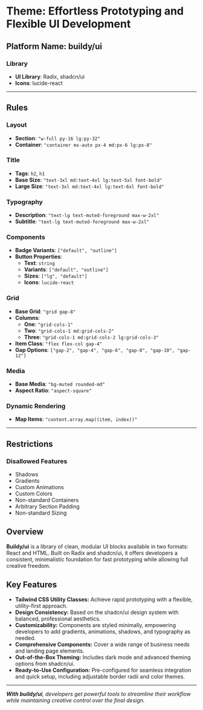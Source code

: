 # Theme: Effortless Prototyping and Flexible UI Development

## Platform Name: buildy/ui

### Library
- **UI Library**: Radix, shadcn/ui
- **Icons**: lucide-react

---

## Rules
### Layout
- **Section**: `"w-full py-16 lg:py-32"`
- **Container**: `"container mx-auto px-4 md:px-6 lg:px-8"`

### Title
- **Tags**: `h2`, `h1`
- **Base Size**: `"text-3xl md:text-4xl lg:text-5xl font-bold"`
- **Large Size**: `"text-3xl md:text-4xl lg:text-6xl font-bold"`

### Typography
- **Description**: `"text-lg text-muted-foreground max-w-2xl"`
- **Subtitle**: `"text-lg text-muted-foreground max-w-2xl"`

### Components
- **Badge Variants**: `["default", "outline"]`
- **Button Properties**:
  - **Text**: `string`
  - **Variants**: `["default", "outline"]`
  - **Sizes**: `["lg", "default"]`
  - **Icons**: `lucide-react`

### Grid
- **Base Grid**: `"grid gap-8"`
- **Columns**:
  - **One**: `"grid-cols-1"`
  - **Two**: `"grid-cols-1 md:grid-cols-2"`
  - **Three**: `"grid-cols-1 md:grid-cols-2 lg:grid-cols-3"`
- **Item Class**: `"flex flex-col gap-4"`
- **Gap Options**: `["gap-2", "gap-4", "gap-6", "gap-8", "gap-10", "gap-12"]`

### Media
- **Base Media**: `"bg-muted rounded-md"`
- **Aspect Ratio**: `"aspect-square"`

### Dynamic Rendering
- **Map Items**: `"content.array.map((item, index))"`

---

## Restrictions
### Disallowed Features
- Shadows
- Gradients
- Custom Animations
- Custom Colors
- Non-standard Containers
- Arbitrary Section Padding
- Non-standard Sizing

## Overview

**Buildy/ui** is a library of clean, modular UI blocks available in two formats: React and HTML. Built on Radix and shadcn/ui, it offers developers a consistent, minimalistic foundation for fast prototyping while allowing full creative freedom.

## Key Features

- **Tailwind CSS Utility Classes:** Achieve rapid prototyping with a flexible, utility-first approach.
- **Design Consistency:** Based on the shadcn/ui design system with balanced, professional aesthetics.
- **Customizability:** Components are styled minimally, empowering developers to add gradients, animations, shadows, and typography as needed.
- **Comprehensive Components:** Cover a wide range of business needs and landing page elements.
- **Out-of-the-Box Theming:** Includes dark mode and advanced theming options from shadcn/ui.
- **Ready-to-Use Configuration:** Pre-configured for seamless integration and quick setup, including adjustable border radii and color themes.

---

***With buildy/ui**, developers get powerful tools to streamline their workflow while maintaining creative control over the final design.*